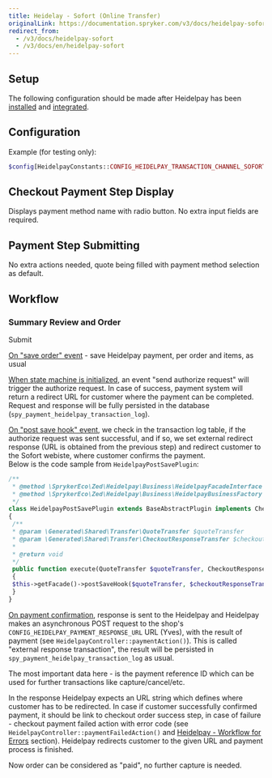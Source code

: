 ```yaml
---
title: Heidelay - Sofort (Online Transfer)
originalLink: https://documentation.spryker.com/v3/docs/heidelpay-sofort
redirect_from:
  - /v3/docs/heidelpay-sofort
  - /v3/docs/en/heidelpay-sofort
---
```


## Setup

The following configuration should be made after Heidelpay has been [installed](/docs/scos/dev/technology-partners/202001.0/payment-partners/heidelpay/heidelpay-installation.html) and [integrated](/docs/scos/dev/technology-partners/202001.0/payment-partners/heidelpay/scos-integration/heidelpay-integration-into-scos.html).

## Configuration

Example (for testing only):
```php
$config[HeidelpayConstants::CONFIG_HEIDELPAY_TRANSACTION_CHANNEL_SOFORT] = '31HA07BC8142C5A171749CDAA43365D2';
```

## Checkout Payment Step Display
Displays payment method name with radio button. No extra input fields are required.

## Payment Step Submitting
No extra actions needed, quote being filled with payment method selection as default.

## Workflow
### Summary Review and Order
 Submit

<u>On "save order" event</u> - save Heidelpay payment, per order and items, as usual

<u>When state machine is initialized</u>, an event "send authorize request" will trigger the authorize request. In case of success, payment system will return a redirect URL for customer where the payment can be completed. Request and response will be fully persisted in the database (`spy_payment_heidelpay_transaction_log`). 

<u>On "post save hook" event</u>, we check in the transaction log table, if the authorize request was sent successful, and if so, we set external redirect response (URL is obtained from the previous step) and redirect customer to the Sofort webiste, where customer confirms the payment. <br>
Below is the code sample from `HeidelpayPostSavePlugin`:
```php
/**
 * @method \SprykerEco\Zed\Heidelpay\Business\HeidelpayFacadeInterface getFacade()
 * @method \SprykerEco\Zed\Heidelpay\Business\HeidelpayBusinessFactory getFactory()
 */
class HeidelpayPostSavePlugin extends BaseAbstractPlugin implements CheckoutPostCheckPluginInterface
{
 /**
 * @param \Generated\Shared\Transfer\QuoteTransfer $quoteTransfer
 * @param \Generated\Shared\Transfer\CheckoutResponseTransfer $checkoutResponseTransfer
 *
 * @return void
 */
 public function execute(QuoteTransfer $quoteTransfer, CheckoutResponseTransfer $checkoutResponseTransfer)
 {
 $this->getFacade()->postSaveHook($quoteTransfer, $checkoutResponseTransfer);
 }
}
```

<u>On payment confirmation</u>, response is sent to the Heidelpay and Heidelpay makes an asynchronous POST request to the shop's `CONFIG_HEIDELPAY_PAYMENT_RESPONSE_URL` URL (Yves), with the result of payment (see `HeidelpayController::paymentAction()`). This is called "external response transaction", the result will be persisted in `spy_payment_heidelpay_transaction_log` as usual.

The most important data here - is the payment reference ID which can be used for further transactions like capture/cancel/etc. 

In the response Heidelpay expects an URL string which defines where customer has to be redirected. In case if customer successfully confirmed payment, it should be link to checkout order success step, in case of failure - checkout payment failed action with error code (see `HeidelpayController::paymentFailedAction()` and [Heidelpay - Workflow for Errors](/docs/scos/dev/technology-partners/202001.0/payment-partners/heidelpay/heidelpay-workflow-for-errors.html) section). Heidelpay redirects customer to the given URL and payment process is finished. 

Now order can be considered as "paid", no further capture is needed.
